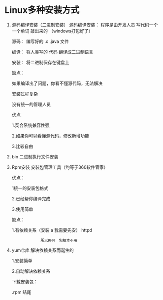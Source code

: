 



# Linux多种安装方式  

1. 源码编译安装（二进制安装）
    源码编译安装：  程序是由开发人员  写代码一个一个单词 敲出来的     （windows打包好了）

    源码： 编写好的 .c  .java  文件

    编译： 将人类写的  代码 翻译成二进制语言

    安装： 将二进制保存在键盘上

    缺点：

    如果编译出了问题，你看不懂源代码，无法解决

    安装过程复杂

    没有统一的管理人员

    优点

    1.契合系统兼容性强

    2.如果你可以看懂源代码，修改新增功能

    3.比较自由

4. bin 二进制执行文件安装

2. Rpm安装    安装包管理工具（约等于360软件管家）

    优点：

    1统一的安装包格式

    2.已经帮你编译完成

    3.使用简单

    缺点：

    1.有依赖关系（安装  a     我需要先安）    httpd      

                    所以RPM  包根本不用

3. yum仓库   解决依赖关系而诞生的

    1.安装简单

    2.自动解决依赖关系

    下载安装包：

    .rpm  结尾




